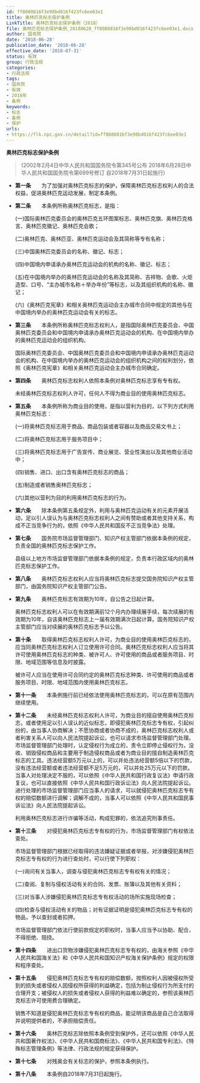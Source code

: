 ```yaml
---
id: ff8080816f3e98bd016f423fc6ee03e1
title: 奥林匹克标志保护条例
LinkTitle: 奥林匹克标志保护条例（2018）
file: 奥林匹克标志保护条例_20180628_ff8080816f3e98bd016f423fc6ee03e1.docx
author: 国务院
date: '2018-06-28'
publication_date: '2018-06-28'
effective_date: '2018-07-31'
status: 有效
group: 行政法规
categories:
- 行政法规
tags:
- 国务院
- 有效
- 2018年
- 条例
keywords:
- 标志
- 条例
- 保护
urls:
- https://flk.npc.gov.cn/detail?id=ff8080816f3e98bd016f423fc6ee03e1
---
```


**奥林匹克标志保护条例**

> (2002年2月4日中华人民共和国国务院令第345号公布 2018年6月28日中华人民共和国国务院令第699号修订 自2018年7月31日起施行)

- **第一条**　　为了加强对奥林匹克标志的保护，保障奥林匹克标志权利人的合法权益，促进奥林匹克运动发展，制定本条例。

- **第二条**　　本条例所称奥林匹克标志，是指：

  (一)国际奥林匹克委员会的奥林匹克五环图案标志、奥林匹克旗、奥林匹克格言、奥林匹克徽记、奥林匹克会歌；

  (二)奥林匹克、奥林匹亚、奥林匹克运动会及其简称等专有名称；

  (三)中国奥林匹克委员会的名称、徽记、标志；

  (四)中国境内申请承办奥林匹克运动会的机构的名称、徽记、标志；

  (五)在中国境内举办的奥林匹克运动会的名称及其简称、吉祥物、会歌、火炬造型、口号、“主办城市名称＋举办年份”等标志，以及其组织机构的名称、徽记；

  (六)《奥林匹克宪章》和相关奥林匹克运动会主办城市合同中规定的其他与在中国境内举办的奥林匹克运动会有关的标志。

- **第三条**　　本条例所称奥林匹克标志权利人，是指国际奥林匹克委员会、中国奥林匹克委员会和中国境内申请承办奥林匹克运动会的机构、在中国境内举办的奥林匹克运动会的组织机构。

  国际奥林匹克委员会、中国奥林匹克委员会和中国境内申请承办奥林匹克运动会的机构、在中国境内举办的奥林匹克运动会的组织机构之间的权利划分，依照《奥林匹克宪章》和相关奥林匹克运动会主办城市合同确定。

- **第四条**　　奥林匹克标志权利人依照本条例对奥林匹克标志享有专有权。

  未经奥林匹克标志权利人许可，任何人不得为商业目的使用奥林匹克标志。

- **第五条**　　本条例所称为商业目的使用，是指以营利为目的，以下列方式利用奥林匹克标志：

  (一)将奥林匹克标志用于商品、商品包装或者容器以及商品交易文书上；

  (二)将奥林匹克标志用于服务项目中；

  (三)将奥林匹克标志用于广告宣传、商业展览、营业性演出以及其他商业活动中；

  (四)销售、进口、出口含有奥林匹克标志的商品；

  (五)制造或者销售奥林匹克标志；

  (六)其他以营利为目的利用奥林匹克标志的行为。

- **第六条**　　除本条例第五条规定外，利用与奥林匹克运动有关的元素开展活动，足以引人误认为与奥林匹克标志权利人之间有赞助或者其他支持关系，构成不正当竞争行为的，依照《中华人民共和国反不正当竞争法》处理。

- **第七条**　　国务院市场监督管理部门、知识产权主管部门依据本条例的规定，负责全国的奥林匹克标志保护工作。

  县级以上地方市场监督管理部门依据本条例的规定，负责本行政区域内的奥林匹克标志保护工作。

- **第八条**　　奥林匹克标志权利人应当将奥林匹克标志提交国务院知识产权主管部门，由国务院知识产权主管部门公告。

- **第九条**　　奥林匹克标志有效期为10年，自公告之日起计算。

  奥林匹克标志权利人可以在有效期满前12个月内办理续展手续，每次续展的有效期为10年，自该奥林匹克标志上一届有效期满次日起计算。国务院知识产权主管部门应当对续展的奥林匹克标志予以公告。

- **第十条**　　取得奥林匹克标志权利人许可，为商业目的使用奥林匹克标志的，应当同奥林匹克标志权利人订立使用许可合同。奥林匹克标志权利人应当将其许可使用奥林匹克标志的种类、被许可人、许可使用的商品或者服务项目、时限、地域范围等信息及时披露。

  被许可人应当在使用许可合同约定的奥林匹克标志种类、许可使用的商品或者服务项目、时限、地域范围内使用奥林匹克标志。

- **第十一条**　　本条例施行前已经依法使用奥林匹克标志的，可以在原有范围内继续使用。

- **第十二条**　　未经奥林匹克标志权利人许可，为商业目的擅自使用奥林匹克标志，或者使用足以引人误认的近似标志，即侵犯奥林匹克标志专有权，引起纠纷的，由当事人协商解决；不愿协商或者协商不成的，奥林匹克标志权利人或者利害关系人可以向人民法院提起诉讼，也可以请求市场监督管理部门处理。市场监督管理部门处理时，认定侵权行为成立的，责令立即停止侵权行为，没收、销毁侵权商品和主要用于制造侵权商品或者为商业目的擅自制造奥林匹克标志的工具。违法经营额5万元以上的，可以并处违法经营额5倍以下的罚款，没有违法经营额或者违法经营额不足5万元的，可以并处25万元以下的罚款。当事人对处理决定不服的，可以依照《中华人民共和国行政复议法》申请行政复议，也可以直接依照《中华人民共和国行政诉讼法》向人民法院提起诉讼。进行处理的市场监督管理部门应当事人的请求，可以就侵犯奥林匹克标志专有权的赔偿数额进行调解；调解不成的，当事人可以依照《中华人民共和国民事诉讼法》向人民法院提起诉讼。

  利用奥林匹克标志进行诈骗等活动，构成犯罪的，依法追究刑事责任。

- **第十三条**　　对侵犯奥林匹克标志专有权的行为，市场监督管理部门有权依法查处。

  市场监督管理部门根据已经取得的违法嫌疑证据或者举报，对涉嫌侵犯奥林匹克标志专有权的行为进行查处时，可以行使下列职权：

  (一)询问有关当事人，调查与侵犯奥林匹克标志专有权有关的情况；

  (二)查阅、复制与侵权活动有关的合同、发票、账簿以及其他有关资料；

  (三)对当事人涉嫌侵犯奥林匹克标志专有权活动的场所实施现场检查；

  (四)检查与侵权活动有关的物品；对有证据证明是侵犯奥林匹克标志专有权的物品，予以查封或者扣押。

  市场监督管理部门依法行使前款规定的职权时，当事人应当予以协助、配合，不得拒绝、阻挠。

- **第十四条**　　进出口货物涉嫌侵犯奥林匹克标志专有权的，由海关参照《中华人民共和国海关法》和《中华人民共和国知识产权海关保护条例》规定的权限和程序查处。

- **第十五条**　　侵犯奥林匹克标志专有权的赔偿数额，按照权利人因被侵权所受到的损失或者侵权人因侵权所获得的利益确定，包括为制止侵权行为所支付的合理开支；被侵权人的损失或者侵权人获得的利益难以确定的，参照该奥林匹克标志许可使用费合理确定。

  销售不知道是侵犯奥林匹克标志专有权的商品，能证明该商品是自己合法取得并说明提供者的，不承担赔偿责任。

- **第十六条**　　奥林匹克标志除依照本条例受到保护外，还可以依照《中华人民共和国著作权法》、《中华人民共和国商标法》、《中华人民共和国专利法》、《特殊标志管理条例》等法律、行政法规的规定获得保护。

- **第十七条**　　对残奥会有关标志的保护，参照本条例执行。

- **第十八条**　　本条例自2018年7月31日起施行。
